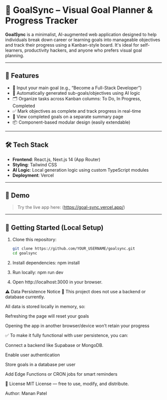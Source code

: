 # 🎯 GoalSync – Visual Goal Planner & Progress Tracker

**GoalSync** is a minimalist, AI-augmented web application designed to help individuals break down career or learning goals into manageable objectives and track their progress using a Kanban-style board. It's ideal for self-learners, productivity hackers, and anyone who prefers visual goal planning.

---

## 🚀 Features

- 📝 Input your main goal (e.g., “Become a Full-Stack Developer”)
- 🧩 Automatically generated sub-goals/objectives using AI logic
- 🗂️ Organize tasks across Kanban columns: To Do, In Progress, Completed
- ✅ Mark objectives as complete and track progress in real-time
- 📂 View completed goals on a separate summary page
- 📦 Component-based modular design (easily extendable)

---

## 🛠 Tech Stack

- **Frontend**: React.js, Next.js 14 (App Router)
- **Styling**: Tailwind CSS
- **AI Logic**: Local generation logic using custom TypeScript modules
- **Deployment**: Vercel

---

## 🧪 Demo

> Try the live app here: (https://goal-sync.vercel.app/)

---

## 📝 Getting Started (Local Setup)

1. Clone this repository:
   ```bash
   git clone https://github.com/YOUR_USERNAME/goalsync.git
   cd goalsync

2. Install dependencies:
    npm install

3. Run locally:
    npm run dev

4. Open http://localhost:3000 in your browser.


⚠️ Data Persistence Notice
🚫 This project does not use a backend or database currently.

All data is stored locally in memory, so:

Refreshing the page will reset your goals

Opening the app in another browser/device won’t retain your progress

✅ To make it fully functional with user persistence, you can:

Connect a backend like Supabase or MongoDB.

Enable user authentication

Store goals in a database per user

Add Edge Functions or CRON jobs for smart reminders

📄 License
MIT License — free to use, modify, and distribute.

Author:
Manan Patel
